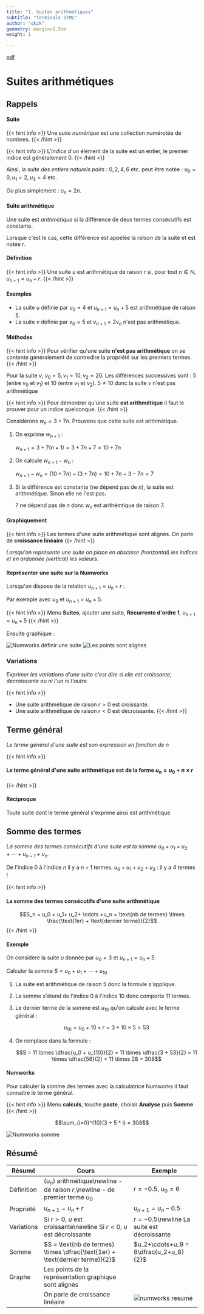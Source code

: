 ```yaml
---
title: "1. Suites arithmétiques"
subtitle: "Terminale STMG"
author: "qkzk"
geometry: margin=1.5cm
weight: 1

---
```


[pdf](./1_suites_arithmetiques.pdf)

# Suites arithmétiques

## Rappels

#### Suite

{{< hint info >}}
Une _suite numérique_ est une collection numérotée de nombres.
{{< /hint >}}

{{< hint info >}}
L'_indice_ d'un élément de la suite est un entier, le premier indice est généralement 0.
{{< /hint >}}

Ainsi, la _suite des entiers naturels pairs_ : $0, 2, 4, 6$ etc. peut être notée : $u_0 = 0, u_1=2, u_3=4$ etc.

Ou plus simplement : $u_n = 2n$.


#### Suite arithmétique

Une suite est _arithmétique_ si la différence de deux termes consécutifs est constante.

Lorsque c'est le cas, cette différence est appelée la _raison_ de la suite et est notée $r$.

#### Définition 

{{< hint info >}}
Une suite $u$ est arithmétique de raison $r$ si, pour tout $n\in \mathbb{N}$, $u_{n+1} = u_n + r$.
{{< /hint >}}

#### Exemples

* La suite $u$ définie par $u_0=4$ et $u_{n+1} = u_{n} + 5$ est arithmétique de raison 5.
* La suite $v$ définie par $v_0=5$ et $v_{n+1} = 2 v_{n}$ n'est pas arithmétique.

#### Méthodes

{{< hint info >}}
Pour vérifier qu'une suite **n'est pas arithmétique** on se contente généralement de contredire la propriété sur les premiers termes.
{{< /hint >}}

Pour la suite $v$, $v_0=5, v_1=10, v_2=20$. Les différences successives sont : 5 (entre $v_0$ et $v_1$) et 10 (entre $v_1$ et $v_2$). $5 \neq 10$ donc la suite $v$ n'est pas arithmétique

{{< hint info >}}
Pour démontrer qu'une suite **est arithmétique** il faut le prouver pour un indice quelconque.
{{< /hint >}}

Considérons $w_n = 3 + 7n$. Prouvons que cette suite est arithmétique.

1. On exprime $w_{n+1}$ :

    $w_{n+1} = 3 + 7(n+1) = 3 + 7n + 7 = 10 + 7n$
2. On calcule $w_{n+1} - w_n$ : 

    $w_{n+1} - w_{n} = (10 + 7n) - (3 + 7n) = 10 + 7n - 3 - 7n = 7$
3. Si la différence est constante (ne dépend pas de $n$), la suite est arithmétique. Sinon elle
    ne l'est pas.

    7 ne dépend pas de $n$ donc $w_n$ est arithémtique de raison 7.

#### Graphiquement

{{< hint info >}}
Les termes d'une suite arithmétique sont alignés. On parle de **croissance linéaire**
{{< /hint >}}

_Lorsqu'on représente une suite on place en abscisse (horizontal) les indices et en ordonnée (vertical) les valeurs._

#### Représenter une suite sur la Numworks

Lorsqu'on dispose de la relation $u_{n+1} = u_n + r$ :

Par exemple avec $u_3$ et $u_{n+1} = u_n + 5$.

{{< hint info >}}
Menu **Suites**, ajouter une suite, **Récurrente d'ordre 1**, $u_{n+1} = u_{n} + 5$
{{< /hint >}}

Ensuite graphique :

![Numworks définir une suite](/docs/maths/t_stmg/1_suites_arithmetiques/img/numworks_definition.png) ![Les points sont alignes](/docs/maths/t_stmg/1_suites_arithmetiques/img/numworks_figure.png)

### Variations

_Exprimer les variations d'une suite c'est dire si elle est croissante, décroissante ou ni l'un ni l'autre._

{{< hint info >}}
* Une suite arithmétique de raison $r>0$ est croissante.
* Une suite arithmétique de raison $r<0$ est décroissante.
{{< /hint >}}

## Terme général

_Le terme général d'une suite est son expression en fonction de $n$_

{{< hint info >}}
#### Le terme général d'une suite arithmétique est de la forme $u_n = u_0 + n \times r$
{{< /hint >}}

#### Réciproque 

Toute suite dont le terme général s'exprime ainsi est arithmétique

## Somme des termes

_La somme des termes consécutifs d'une suite est la somme $u_0 + u_1 + u_2 + \cdots + u_{n-1} + u_n$._

De l'indice 0 à l'indice $n$ il y a $n+1$ termes. $u_0 + u_1 +  u_2 + u_3$ : il y a 4 termes !

{{< hint info >}}
#### La somme des termes consécutifs d'une suite arithmétique

$$S_n = u_0 + u_1+ u_2+ \cdots +u_n = \text{nb de termes} \times \frac{\text{1er} + \text{dernier terme}}{2}$$
{{< /hint >}}

#### Exemple

On considère la suite $u$ donnée par $u_0=3$ et $u_{n+1} = u_n + 5$. 

Calculer la somme $S = u_0 + u_1 + \cdots + u_{10}$

1. La suite est arithmétique de raison 5 donc la formule s'applique.
2. La somme s'étend de l'indice 0 à l'indice 10 donc comporte 11 termes.
3. Le dernier terme de la somme est $u_{10}$ qu'on calcule avec le terme général :

    $$u_{10} = u_0 + 10 \times r = 3 + 10 \times 5 = 53$$
4. On remplace dans la formule :

    $$S = 11 \times \dfrac{u_0 + u_{10}}{2} = 11 \times \dfrac{3 + 53}{2} = 11 \times \dfrac{56}{2} = 11 \times 28 = 308$$

#### Numworks

Pour calculer la somme des termes avec la calculatrice Numworks il faut connaitre le terme général.

{{< hint info >}}
Menu **calculs**, touche **paste**, choisir **Analyse** puis **Somme**
{{< /hint >}}

$$\sum_{i=0}^{10}(3 + 5 * i) = 308$$

![Numworks somme](/docs/maths/t_stmg/1_suites_arithmetiques/img/numworks_somme.png)

## Résumé

| **Résumé** | Cours                                                                           | Exemple                                       |
|------------|---------------------------------------------------------------------------------|-----------------------------------------------|
| Définition | $(u_n)$ arithmétique\newline  - de raison $r$,\newline - de premier terme $u_0$ | $r=-0.5$, $u_0=6$                             |
| Propriété  | $u_{n+1} = u_n + r$                                                             | $u_{n+1} = u_n - 0.5$                         |
| Variations | Si $r>0$, $u$ est croissante\newline Si $r<0$, $u$ est décroissante             | $r=-0.5$\newline La suite est décroissante    |
| Somme      | $S = \text{nb de termes} \times \dfrac{\text{1er} + \text{dernier terme}}{2}$   | $u_2+\cdots+u_9 = 8\dfrac{u_2+u_8}{2}$        |
| Graphe     | Les points de la représentation graphique sont alignés                          |                                               |
|            | On parle de croissance linéaire                                                 | ![numworks resumé](/docs/maths/t_stmg/1_suites_arithmetiques/img/Numworks_resume.png) |
